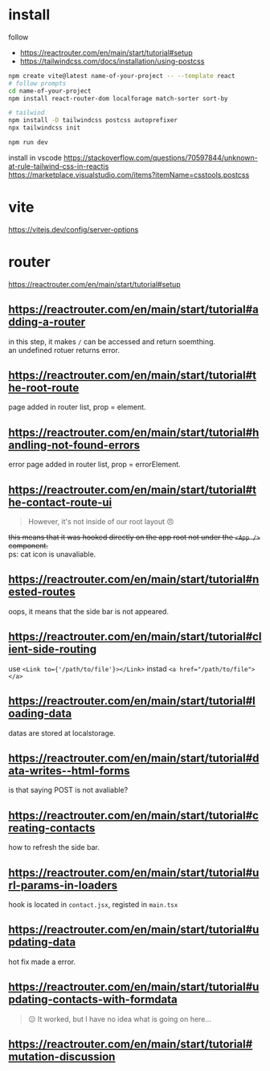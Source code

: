 # install
follow
- https://reactrouter.com/en/main/start/tutorial#setup
- https://tailwindcss.com/docs/installation/using-postcss

```sh
npm create vite@latest name-of-your-project -- --template react
# follow prompts
cd name-of-your-project
npm install react-router-dom localforage match-sorter sort-by

# tailwind
npm install -D tailwindcss postcss autoprefixer
npx tailwindcss init

npm run dev
```

install in vscode 
https://stackoverflow.com/questions/70597844/unknown-at-rule-tailwind-css-in-reactjs  
https://marketplace.visualstudio.com/items?itemName=csstools.postcss  

# vite
https://vitejs.dev/config/server-options  

# router
https://reactrouter.com/en/main/start/tutorial#setup

## https://reactrouter.com/en/main/start/tutorial#adding-a-router 
in this step, it makes `/` can be accessed and return soemthing.  
an undefined rotuer returns error.

## https://reactrouter.com/en/main/start/tutorial#the-root-route
page added in router list, prop = element.

## https://reactrouter.com/en/main/start/tutorial#handling-not-found-errors
error page added in router list, prop = errorElement.

## https://reactrouter.com/en/main/start/tutorial#the-contact-route-ui
> However, it's not inside of our root layout 😠

~~this means that it was hooked directly on the app root not under the `<App />` component.~~  
ps: cat icon is unavaliable.

## https://reactrouter.com/en/main/start/tutorial#nested-routes
oops, it means that the side bar is not appeared.  

## https://reactrouter.com/en/main/start/tutorial#client-side-routing
use `<Link to={'/path/to/file'}></Link>` instad `<a href="/path/to/file"></a>`

## https://reactrouter.com/en/main/start/tutorial#loading-data
datas are stored at localstorage.

## https://reactrouter.com/en/main/start/tutorial#data-writes--html-forms
is that saying POST is not avaliable?

## https://reactrouter.com/en/main/start/tutorial#creating-contacts
how to refresh the side bar.

## https://reactrouter.com/en/main/start/tutorial#url-params-in-loaders
hook is located in `contact.jsx`, registed in `main.tsx`

## https://reactrouter.com/en/main/start/tutorial#updating-data
hot fix made a error. 

## https://reactrouter.com/en/main/start/tutorial#updating-contacts-with-formdata
> 😑 It worked, but I have no idea what is going on here...

## https://reactrouter.com/en/main/start/tutorial#mutation-discussion
